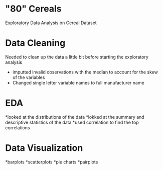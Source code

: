 # "80" Cereals
Exploratory Data Analysis on Cereal Dataset

# Data Cleaning
Needed to clean up the data a little bit before starting the exploratory analysis 
* imputted invalid observations with the median to account for the skew of the variables
* Changed single letter variable names to full manufacturer name

# EDA
*looked at the distributions of the data
*lokked at the summary and descriptive statistics of the data
*used correlation to find the top correlations 

# Data Visualization
*barplots
*scatterplots 
*pie charts
*pairplots
